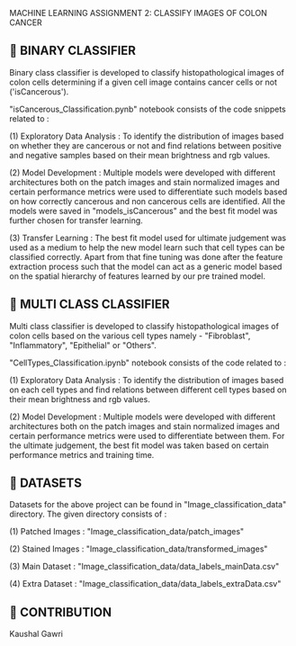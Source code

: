 MACHINE LEARNING ASSIGNMENT 2: CLASSIFY IMAGES OF COLON CANCER

## :pencil: BINARY CLASSIFIER

Binary class classifier is developed to classify histopathological images of colon cells determining if a given cell image contains cancer cells or not ('isCancerous'). 

"isCancerous_Classification.pynb" notebook consists of the code snippets related to :

(1) Exploratory Data Analysis : To identify the distribution of images based on whether they are cancerous or not and find relations between positive and negative samples based on their mean brightness and rgb values.

(2) Model Development : Multiple models were developed with different architectures both on the patch images and stain normalized images and certain performance metrics were used to differentiate such models based on how correctly cancerous and non cancerous cells are identified. All the models were saved in "models_isCancerous" and the best fit model was further chosen for transfer learning.

(3) Transfer Learning : The best fit model used for ultimate judgement was used as a medium to help the new model learn such that cell types can be classified correctly. Apart from that fine tuning was done after the feature extraction process such that the model can act as a generic model based on the spatial hierarchy of features learned by our pre trained model.


## :pencil: MULTI CLASS CLASSIFIER

Multi class classifier is developed to classify histopathological images of colon cells based on the various cell types namely - "Fibroblast", "Inflammatory", "Epithelial" or "Others".

"CellTypes_Classification.ipynb" notebook consists of the code related to :

(1) Exploratory Data Analysis : To identify the distribution of images based on each cell types and find relations between different cell types based on their mean brightness and rgb values.

(2) Model Development : Multiple models were developed with different architectures both on the patch images and stain normalized images and certain performance metrics were used to differentiate between them. For the ultimate judgement, the best fit model was taken based on certain performance metrics and training time.


## :pencil: DATASETS

Datasets for the above project can be found in "Image_classification_data" directory. The given directory consists of :

(1) Patched Images : "Image_classification_data/patch_images"

(2) Stained Images : "Image_classification_data/transformed_images"

(3) Main Dataset : "Image_classification_data/data_labels_mainData.csv"

(4) Extra Dataset : "Image_classification_data/data_labels_extraData.csv"


## :pencil: CONTRIBUTION

Kaushal Gawri
